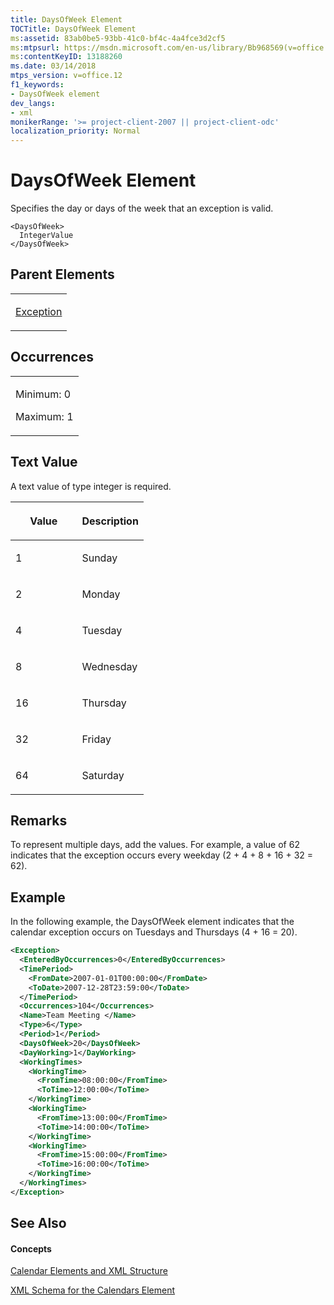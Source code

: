 ```yaml
---
title: DaysOfWeek Element
TOCTitle: DaysOfWeek Element
ms:assetid: 83ab0be5-93bb-41c0-bf4c-4a4fce3d2cf5
ms:mtpsurl: https://msdn.microsoft.com/en-us/library/Bb968569(v=office.12)
ms:contentKeyID: 13188260
ms.date: 03/14/2018
mtps_version: v=office.12
f1_keywords:
- DaysOfWeek element
dev_langs:
- xml
monikerRange: '>= project-client-2007 || project-client-odc'
localization_priority: Normal
---
```


# DaysOfWeek Element




Specifies the day or days of the week that an exception is valid.

    <DaysOfWeek>
      IntegerValue
    </DaysOfWeek>

## Parent Elements

<table>
<colgroup>
<col style="width: 100%" />
</colgroup>
<tbody>
<tr class="odd">
<td><p><a href="exception-element.md">Exception</a></p></td>
</tr>
</tbody>
</table>

## Occurrences

<table>
<colgroup>
<col style="width: 100%" />
</colgroup>
<tbody>
<tr class="odd">
<td><p>Minimum: 0</p>
<p>Maximum: 1</p></td>
</tr>
</tbody>
</table>

## Text Value

A text value of type integer is required.

<table>
<colgroup>
<col style="width: 50%" />
<col style="width: 50%" />
</colgroup>
<thead>
<tr class="header">
<th><p>Value</p></th>
<th><p>Description</p></th>
</tr>
</thead>
<tbody>
<tr class="odd">
<td><p>1</p></td>
<td><p>Sunday</p></td>
</tr>
<tr class="even">
<td><p>2</p></td>
<td><p>Monday</p></td>
</tr>
<tr class="odd">
<td><p>4</p></td>
<td><p>Tuesday</p></td>
</tr>
<tr class="even">
<td><p>8</p></td>
<td><p>Wednesday</p></td>
</tr>
<tr class="odd">
<td><p>16</p></td>
<td><p>Thursday</p></td>
</tr>
<tr class="even">
<td><p>32</p></td>
<td><p>Friday</p></td>
</tr>
<tr class="odd">
<td><p>64</p></td>
<td><p>Saturday</p></td>
</tr>
</tbody>
</table>

## Remarks

To represent multiple days, add the values. For example, a value of 62 indicates that the exception occurs every weekday (2 + 4 + 8 + 16 + 32 = 62).

## Example

In the following example, the DaysOfWeek element indicates that the calendar exception occurs on Tuesdays and Thursdays (4 + 16 = 20).

``` xml
<Exception>
  <EnteredByOccurrences>0</EnteredByOccurrences>
  <TimePeriod>
    <FromDate>2007-01-01T00:00:00</FromDate>
    <ToDate>2007-12-28T23:59:00</ToDate>
  </TimePeriod>
  <Occurrences>104</Occurrences>
  <Name>Team Meeting </Name>
  <Type>6</Type>
  <Period>1</Period>
  <DaysOfWeek>20</DaysOfWeek>
  <DayWorking>1</DayWorking>
  <WorkingTimes>
    <WorkingTime>
      <FromTime>08:00:00</FromTime>
      <ToTime>12:00:00</ToTime>
    </WorkingTime>
    <WorkingTime>
      <FromTime>13:00:00</FromTime>
      <ToTime>14:00:00</ToTime>
    </WorkingTime>
    <WorkingTime>
      <FromTime>15:00:00</FromTime>
      <ToTime>16:00:00</ToTime>
    </WorkingTime>
  </WorkingTimes>
</Exception>
```

## See Also

#### Concepts

[Calendar Elements and XML Structure](calendar-elements-and-xml-structure.md)

[XML Schema for the Calendars Element](xml-schema-for-the-calendars-element.md)

